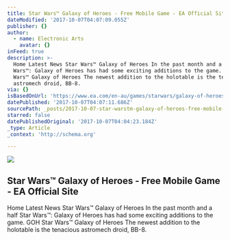 ```yaml
---
title: Star Wars™ Galaxy of Heroes - Free Mobile Game - EA Official Site
dateModified: '2017-10-07T04:07:09.055Z'
publisher: {}
author:
  - name: Electronic Arts
    avatar: {}
inFeed: true
description: >-
  Home Latest News Star Wars™ Galaxy of Heroes In the past month and a half Star
  Wars™: Galaxy of Heroes has had some exciting additions to the game. GOH Star
  Wars™ Galaxy of Heroes The newest addition to the holotable is the tenacious
  astromech droid, BB-8.
via: {}
isBasedOnUrl: 'https://www.ea.com/en-au/games/starwars/galaxy-of-heroes'
datePublished: '2017-10-07T04:07:11.686Z'
sourcePath: _posts/2017-10-07-star-warstm-galaxy-of-heroes-free-mobile-game-ea-official.md
starred: false
datePublishedOriginal: '2017-10-07T04:04:23.184Z'
_type: Article
_context: 'http://schema.org'

---
```

<article style=""><img src="https://media.contentapi.ea.com/content/dam/eacom/en-us/migrated-images/2016/11/news-article-images-star-wars-goh-splash.jpg.adapt.crop191x100.1200w.jpg" /><h1>Star Wars™ Galaxy of Heroes - Free Mobile Game - EA Official Site</h1><p>Home Latest News Star Wars™ Galaxy of Heroes In the past month and a half Star Wars™: Galaxy of Heroes has had some exciting additions to the game. GOH Star Wars™ Galaxy of Heroes The newest addition to the holotable is the tenacious astromech droid, BB-8.</p></article>